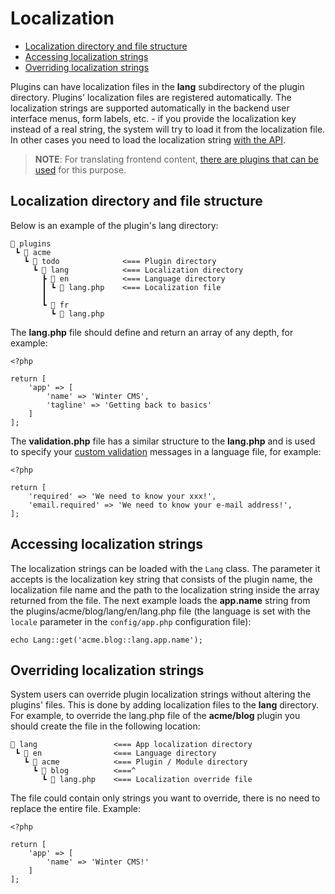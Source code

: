 # Localization

- [Localization directory and file structure](#file-structure)
- [Accessing localization strings](#accessing-strings)
- [Overriding localization strings](#overriding)

Plugins can have localization files in the **lang** subdirectory of the plugin directory. Plugins' localization files are registered automatically. The localization strings are supported automatically in the backend user interface menus, form labels, etc. - if you provide the localization key instead of a real string, the system will try to load it from the localization file. In other cases you need to load the localization string [with the API](#accessing-strings).

> **NOTE**: For translating frontend content, [there are plugins that can be used](https://wintercms.com/plugin/winter-translate) for this purpose.

<a name="file-structure"></a>
## Localization directory and file structure

Below is an example of the plugin's lang directory:

```
📂 plugins
 ┗ 📂 acme
   ┗ 📂 todo              <=== Plugin directory
     ┗ 📂 lang            <=== Localization directory
       ┣ 📂 en            <=== Language directory
       ┃ ┗ 📜 lang.php    <=== Localization file
       ┃
       ┗ 📂 fr
         ┗ 📜 lang.php
```

The **lang.php** file should define and return an array of any depth, for example:

    <?php

    return [
        'app' => [
            'name' => 'Winter CMS',
            'tagline' => 'Getting back to basics'
        ]
    ];

The **validation.php** file has a similar structure to the **lang.php** and is used to specify your [custom validation](../services/validation#localization) messages in a language file, for example:

    <?php

    return [
        'required' => 'We need to know your xxx!',
        'email.required' => 'We need to know your e-mail address!',
    ];

<a name="accessing-strings"></a>
## Accessing localization strings

The localization strings can be loaded with the `Lang` class. The parameter it accepts is the localization key string that consists of the plugin name, the localization file name and the path to the localization string inside the array returned from the file. The next example loads the **app.name** string from the plugins/acme/blog/lang/en/lang.php file (the language is set with the `locale` parameter in the `config/app.php` configuration file):

    echo Lang::get('acme.blog::lang.app.name');

<a name="overriding"></a>
## Overriding localization strings

System users can override plugin localization strings without altering the plugins' files. This is done by adding localization files to the **lang** directory. For example, to override the lang.php file of the **acme/blog** plugin you should create the file in the following location:

```
📂 lang                 <=== App localization directory
 ┗ 📂 en                <=== Language directory
   ┗ 📂 acme            <=== Plugin / Module directory
     ┗ 📂 blog          <===^
       ┗ 📜 lang.php    <=== Localization override file
```

The file could contain only strings you want to override, there is no need to replace the entire file. Example:

    <?php

    return [
        'app' => [
            'name' => 'Winter CMS!'
        ]
    ];
